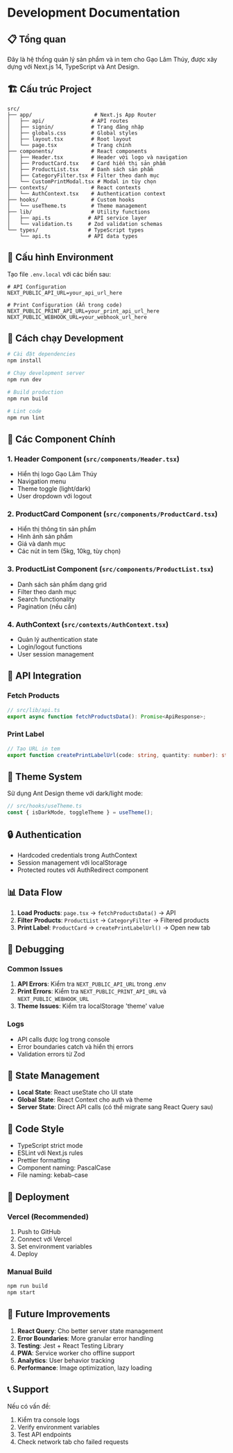 # Development Documentation

## 📋 Tổng quan

Đây là hệ thống quản lý sản phẩm và in tem cho Gạo Lâm Thúy, được xây dựng với Next.js 14, TypeScript và Ant Design.

## 🏗️ Cấu trúc Project

```
src/
├── app/                    # Next.js App Router
│   ├── api/               # API routes
│   ├── signin/            # Trang đăng nhập
│   ├── globals.css        # Global styles
│   ├── layout.tsx         # Root layout
│   └── page.tsx           # Trang chính
├── components/            # React components
│   ├── Header.tsx         # Header với logo và navigation
│   ├── ProductCard.tsx    # Card hiển thị sản phẩm
│   ├── ProductList.tsx    # Danh sách sản phẩm
│   ├── CategoryFilter.tsx # Filter theo danh mục
│   └── CustomPrintModal.tsx # Modal in tùy chọn
├── contexts/              # React contexts
│   └── AuthContext.tsx    # Authentication context
├── hooks/                 # Custom hooks
│   └── useTheme.ts        # Theme management
├── lib/                   # Utility functions
│   ├── api.ts            # API service layer
│   └── validation.ts     # Zod validation schemas
└── types/                # TypeScript types
    └── api.ts            # API data types
```

## 🔧 Cấu hình Environment

Tạo file `.env.local` với các biến sau:

```env
# API Configuration
NEXT_PUBLIC_API_URL=your_api_url_here

# Print Configuration (Ẩn trong code)
NEXT_PUBLIC_PRINT_API_URL=your_print_api_url_here
NEXT_PUBLIC_WEBHOOK_URL=your_webhook_url_here
```

## 🚀 Cách chạy Development

```bash
# Cài đặt dependencies
npm install

# Chạy development server
npm run dev

# Build production
npm run build

# Lint code
npm run lint
```

## 📱 Các Component Chính

### 1. Header Component (`src/components/Header.tsx`)

- Hiển thị logo Gạo Lâm Thúy
- Navigation menu
- Theme toggle (light/dark)
- User dropdown với logout

### 2. ProductCard Component (`src/components/ProductCard.tsx`)

- Hiển thị thông tin sản phẩm
- Hình ảnh sản phẩm
- Giá và danh mục
- Các nút in tem (5kg, 10kg, tùy chọn)

### 3. ProductList Component (`src/components/ProductList.tsx`)

- Danh sách sản phẩm dạng grid
- Filter theo danh mục
- Search functionality
- Pagination (nếu cần)

### 4. AuthContext (`src/contexts/AuthContext.tsx`)

- Quản lý authentication state
- Login/logout functions
- User session management

## 🔌 API Integration

### Fetch Products

```typescript
// src/lib/api.ts
export async function fetchProductsData(): Promise<ApiResponse>;
```

### Print Label

```typescript
// Tạo URL in tem
export function createPrintLabelUrl(code: string, quantity: number): string;
```

## 🎨 Theme System

Sử dụng Ant Design theme với dark/light mode:

```typescript
// src/hooks/useTheme.ts
const { isDarkMode, toggleTheme } = useTheme();
```

## 🔒 Authentication

- Hardcoded credentials trong AuthContext
- Session management với localStorage
- Protected routes với AuthRedirect component

## 📊 Data Flow

1. **Load Products**: `page.tsx` → `fetchProductsData()` → API
2. **Filter Products**: `ProductList` → `CategoryFilter` → Filtered products
3. **Print Label**: `ProductCard` → `createPrintLabelUrl()` → Open new tab

## 🐛 Debugging

### Common Issues

1. **API Errors**: Kiểm tra `NEXT_PUBLIC_API_URL` trong .env
2. **Print Errors**: Kiểm tra `NEXT_PUBLIC_PRINT_API_URL` và `NEXT_PUBLIC_WEBHOOK_URL`
3. **Theme Issues**: Kiểm tra localStorage 'theme' value

### Logs

- API calls được log trong console
- Error boundaries catch và hiển thị errors
- Validation errors từ Zod

## 🔄 State Management

- **Local State**: React useState cho UI state
- **Global State**: React Context cho auth và theme
- **Server State**: Direct API calls (có thể migrate sang React Query sau)

## 📝 Code Style

- TypeScript strict mode
- ESLint với Next.js rules
- Prettier formatting
- Component naming: PascalCase
- File naming: kebab-case

## 🚀 Deployment

### Vercel (Recommended)

1. Push to GitHub
2. Connect với Vercel
3. Set environment variables
4. Deploy

### Manual Build

```bash
npm run build
npm start
```

## 🔮 Future Improvements

1. **React Query**: Cho better server state management
2. **Error Boundaries**: More granular error handling
3. **Testing**: Jest + React Testing Library
4. **PWA**: Service worker cho offline support
5. **Analytics**: User behavior tracking
6. **Performance**: Image optimization, lazy loading

## 📞 Support

Nếu có vấn đề:

1. Kiểm tra console logs
2. Verify environment variables
3. Test API endpoints
4. Check network tab cho failed requests
